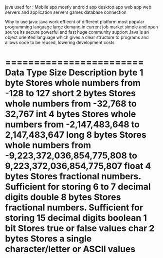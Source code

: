 java used for :
Mobile app mostly android app
desktop app
web app 
web servers and application servers
games
database connection

Why to use java:
java work effiecnt of different platform
most popular programming language
large demand in current job market
simple and open source
its secure powerful and fast
huge community support
Java is an object oriented language which gives a clear structure to programs and allows code to be reused, lowering development costs

========================
Data Type	Size	Description
byte	1 byte	Stores whole numbers from -128 to 127
short	2 bytes	Stores whole numbers from -32,768 to 32,767
int	4 bytes	Stores whole numbers from -2,147,483,648 to 2,147,483,647
long	8 bytes	Stores whole numbers from -9,223,372,036,854,775,808 to 9,223,372,036,854,775,807
float	4 bytes	Stores fractional numbers. Sufficient for storing 6 to 7 decimal digits
double	8 bytes	Stores fractional numbers. Sufficient for storing 15 decimal digits
boolean	1 bit	Stores true or false values
char	2 bytes	Stores a single character/letter or ASCII values
================================

